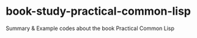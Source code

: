 # book-study-practical-common-lisp
Summary &amp; Example codes about the book Practical Common Lisp
